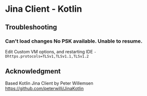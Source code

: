 # Jina Client - Kotlin

## Troubleshooting

### Can't load changes No PSK available. Unable to resume.

Edit Custom VM options, and restarting IDE `-Dhttps.protocols=TLSv1,TLSv1.1,TLSv1.2`


## Acknowledgment
Based Kotlin Jina Client by Peter Willemsen 
https://github.com/peterwilli/JinaKotlin